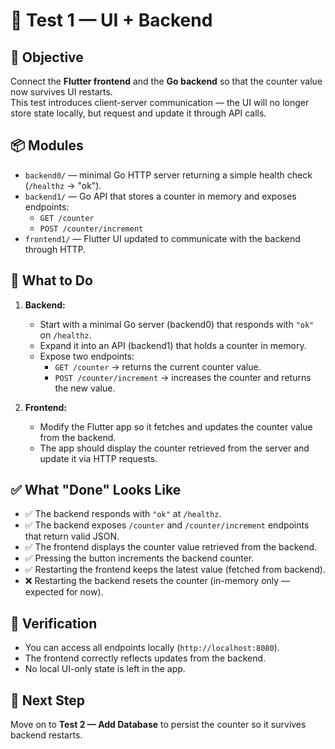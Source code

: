 # 🧩 Test 1 — UI + Backend

## 🎯 Objective

Connect the **Flutter frontend** and the **Go backend** so that the counter value now survives UI restarts.  
This test introduces client-server communication — the UI will no longer store state locally, but request and update it through API calls.

## 📦 Modules

- `backend0/` — minimal Go HTTP server returning a simple health check (`/healthz` → "ok").
- `backend1/` — Go API that stores a counter in memory and exposes endpoints:
  - `GET /counter`
  - `POST /counter/increment`
- `frontend1/` — Flutter UI updated to communicate with the backend through HTTP.

## 🧠 What to Do

1. **Backend:**

   - Start with a minimal Go server (backend0) that responds with `"ok"` on `/healthz`.
   - Expand it into an API (backend1) that holds a counter in memory.
   - Expose two endpoints:
     - `GET /counter` → returns the current counter value.
     - `POST /counter/increment` → increases the counter and returns the new value.

2. **Frontend:**
   - Modify the Flutter app so it fetches and updates the counter value from the backend.
   - The app should display the counter retrieved from the server and update it via HTTP requests.

## ✅ What "Done" Looks Like

- ✅ The backend responds with `"ok"` at `/healthz`.
- ✅ The backend exposes `/counter` and `/counter/increment` endpoints that return valid JSON.
- ✅ The frontend displays the counter value retrieved from the backend.
- ✅ Pressing the button increments the backend counter.
- ✅ Restarting the frontend keeps the latest value (fetched from backend).
- ❌ Restarting the backend resets the counter (in-memory only — expected for now).

## 🧪 Verification

- You can access all endpoints locally (`http://localhost:8080`).
- The frontend correctly reflects updates from the backend.
- No local UI-only state is left in the app.

## 🚀 Next Step

Move on to **Test 2 — Add Database** to persist the counter so it survives backend restarts.
